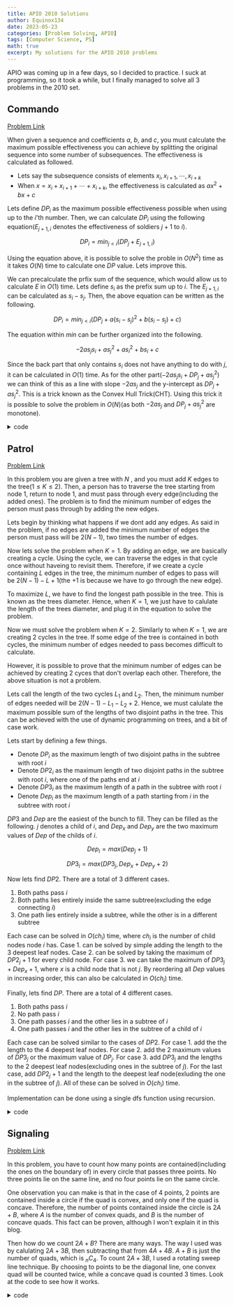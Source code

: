 ```yaml
---
title: APIO 2010 Solutions
author: Equinox134
date: 2023-05-23
categories: [Problem Solving, APIO]
tags: [Computer Science, PS]
math: true
excerpt: My solutions for the APIO 2010 problems
---
```


APIO was coming up in a few days, so I decided to practice. I suck at programming, so it took a while, but I finally managed to solve all 3 problems in the 2010 set.

## Commando
[Problem Link][Commando]

When given a sequence and coefficients $a$, $b$, and $c$, you must calculate the maximum possible effectiveness you can achieve by splitting the original sequence into some number of subsequences. The effectiveness is calculated as followed.

* Lets say the subsequence consists of elements $x_i, x_{i+1}, \cdots , x_{i+k}$
* When $x = x_i + x_{i+1} + \cdots + x_{i+k}$, the effectiveness is calculated as $ax^2 + bx + c$

Lets define $DP_i$ as the maximum possible effectiveness possible when using up to the $i$'th number. Then, we can calculate $DP_i$ using the following equation($E_{j+1,i}$ denotes the effectiveness of soldiers $j+1$ to $i$).

$$DP_i = min_{j < i}(DP_j + E_{j+1,i})$$

Using the equation above, it is possible to solve the proble in $O(N^2)$ time as it takes $O(N)$ time to calculate one $DP$ value. Lets improve this.

We can precalculate the prfix sum of the sequence, which would allow us to calculate $E$ in $O(1)$ time. Lets define $s_i$ as the prefix sum up to $i$. The $E_{j+1,i}$ can be calculated as $s_i - s_j$. Then, the above equation can be written as the following.

$$DP_i = min_{j < i}(DP_j + a(s_i - s_j)^2 + b(s_i - s_j) + c)$$

The equation within $min$ can be further organized into the following.

$$-2as_js_i + as_j^2 + as_i^2 + bs_i + c$$

Since the back part that only contains $s_i$ does not have anything to do with $j$, it can be calculated in $O(1)$ time. As for the other part($-2as_js_i + DP_j + as_j^2$) we can think of this as a line with slope $-2as_j$ and the y-intercept as $DP_j + as_j^2$. This is a trick known as the Convex Hull Trick(CHT). Using this trick it is possible to solve the problem in $O(N)$(as both $-2as_j$ and $DP_j + as_j^2$ are monotone).

<details markdown="1">
  <summary>code</summary>
  
```cpp
#include <bits/stdc++.h>
using namespace std;
typedef long long ll;

ll dp[1000001],la[1000001],lb[1000001];
ll a,b,c,n,p,sz;
ll x[1000001],s[1000001],k[1000001],m[1000001];

double cross(ll x, ll y){
	return (double)(lb[y]-lb[x])/(la[x]-la[y]);
}

void insert(ll p, ll q){
	la[sz] = p;
	lb[sz] = q;
	while(sz>1&&cross(sz-1,sz-2)>cross(sz-1,sz)){
		la[sz-1] = la[sz];
		lb[sz-1] = lb[sz];
		sz--;
	}
	sz++;
}

ll query(ll x){
	while(p+1<sz&&cross(p,p+1)<=x) p++;
	return lb[p]+la[p]*x;
}

int main(){
	cin.tie(0)->sync_with_stdio(0);
	
	cin >> n;
	cin >> a >> b >> c;
	for(int i=1;i<=n;i++) cin >> x[i];
	for(int i=1;i<=n;i++) s[i] = x[i] + s[i-1];
	for(int i=1;i<=n;i++) k[i] = -2*a*s[i];
	insert(k[0],m[0]);
	for(int i=1;i<=n;i++){
		dp[i] = query(s[i])+a*s[i]*s[i]+b*s[i]+c;
		m[i] = dp[i]-b*s[i]+a*s[i]*s[i];
		insert(k[i],m[i]);
	}
	cout << dp[n];
}
```

</details>

## Patrol
[Problem Link][Patrol]

In this problem you are given a tree with $N$ , and you must add $K$ edges to the tree($1 \leq K \leq 2$). Then, a person has to traverse the tree starting from node 1, return to node 1, and must pass through every edge(including the added ones). The problem is to find the minimum number of edges the person must pass through by adding the new edges.

Lets begin by thinking what happens if we dont add any edges. As said in the problem, if no edges are added the minimum number of edges the person must pass will be $2(N-1)$, two times the number of edges.

Now lets solve the problem when $K = 1$. By adding an edge, we are basically creating a cycle. Using the cycle, we can traverse the edges in that cycle once without haveing to revisit them. Therefore, if we create a cycle containing $L$ edges in the tree, the minimum number of edges to pass will be $2(N-1) - L + 1$(the +1 is because we have to go through the new edge).

To maximize $L$, we have to find the longest path possible in the tree. This is known as the trees diameter. Hence, when $K = 1$, we just have to calulate the length of the trees diameter, and plug it in the equation to solve the problem.

Now we must solve the problem when $K = 2$. Similarly to when $K = 1$, we are creating 2 cycles in the tree. If some edge of the tree is contained in both cycles, the minimum number of edges needed to pass becomes difficult to calculate.

However, it is possible to prove that the minimum number of edges can be achieved by creating 2 cyces that don't overlap each other. Therefore, the above situation is not a problem.

Lets call the length of the two cycles $L_1$ and $L_2$. Then, the minimum number of edges needed will be $2(N-1) - L_1 - L_2 + 2$. Hence, we must calulate the maximum possible sum of the lengths of two disjoint paths in the tree. This can be achieved with the use of dynamic programming on trees, and a bit of case work.

Lets start by defining a few things.

* Denote $DP_i$ as the maximum length of two disjoint paths in the subtree with root $i$
* Denote $DP2_i$ as the maximum length of two disjoint paths in the subtree with root $i$, where one of the paths end at $i$
* Denote $DP3_i$ as the maximum length of a path in the subtree with root $i$
* Denote $Dep_i$ as the maximum length of a path starting from $i$ in the subtree with root $i$

$DP3$ and $Dep$ are the easiest of the bunch to fill. They can be filled as the following. $j$ denotes a child of $i$, and $Dep_x$ and $Dep_y$ are the two maximum values of $Dep$ of the childs of $i$.

$$Dep_i = max(Dep_j + 1)$$

$$DP3_i = max(DP3_j, Dep_x + Dep_y + 2)$$

Now lets find $DP2$. There are a total of 3 different cases.

1. Both paths pass $i$
2. Both paths lies entirely inside the same subtree(excluding the edge connecting $i$)
3. One path lies entirely inside a subtree, while the other is in a different subtree

Each case can be solved in $O(ch_i)$ time, where $ch_i$ is the number of child nodes node $i$ has. Case 1. can be solved by simple adding the length to the 3 deepest leaf nodes. Case 2. can be solved by taking the maximum of $DP2_j + 1$ for every child node. For case 3. we can take the maximum of $DP3_j + Dep_x + 1$, where $x$ is a child node that is not $j$. By reordering all $Dep$ values in increasing order, this can also be calculated in $O(ch_i)$ time.

Finally, lets find $DP$. There are a total of 4 different cases.

1. Both paths pass $i$
2. No path pass $i$
3. One path passes $i$ and the other lies in a subtree of $i$
4. One path passes $i$ and the other lies in the subtree of a child of $i$

Each case can be solved similar to the cases of $DP2$. For case 1. add the the length to the 4 deepest leaf nodes. For case 2. add the 2 maximum values of $DP3_j$ or the maximum value of $DP_j$. For case 3. add $DP3_j$ and the lengths to the 2 deepest leaf nodes(excluding ones in the subtree of $j$). For the last case, add $DP2_j + 1$ and the length to the deepest leaf node(exluding the one in the subtree of $j$). All of these can be solved in $O(ch_i)$ time.

Implementation can be done using a single dfs function using recursion.

<details markdown="1">
  <summary>code</summary>
  
```cpp
#include <bits/stdc++.h>
using namespace std;
typedef long long ll;
typedef pair<int,int> pii;
typedef pair<ll,ll> pll;
typedef pair<double,double> pdd;
#define fastio cin.tie(0)->sync_with_stdio(0); cout.tie(0);
#define all(x) x.begin(),x.end()
#define compress(x) x.erase(unique(all(x)),x.end())
#define ff first
#define ss second
#define INF 987654321
#define MAX 500010
#define SIZE 100010

ll n,k,dis,ed;
ll dp[100010],dp2[100010],dp3[100010],dep[100010];
vector<ll> g[100010];

void k1dfs(ll x, ll d = 0, ll p = -1){
	if(d>dis){
		dis = d;
		ed = x;
	}
	for(auto i:g[x]){
		if(i==p) continue;
		k1dfs(i,d+1,x);
	}
}

void dfs(ll x, ll p = -1, ll d = 0){
	ll d1=0,d2=0,d3=0;
	vector<pll> vd,v3,v2;
	for(int i=0;i<4;i++) vd.push_back({0,0});
	for(auto i:g[x]){
		if(i==p) continue;
		dfs(i,x,d+1);
		dep[x] = max(dep[x],dep[i]+1);
		vd.push_back({dep[i]+1,i});
		v3.push_back({dp3[i],i});
		v2.push_back({dp2[i],i});

		d2 = max(d2,dp2[i]+1);
		d3 = max(d3,dp3[i]);
		d1 = max(d1,dp[i]);
	}

	sort(all(vd),greater<pll>());
	sort(all(v3),greater<pll>());
	sort(all(v2),greater<pll>());

	d2 = max(d2,vd[0].ff+vd[1].ff+vd[2].ff);
	d3 = max(d3,vd[0].ff+vd[1].ff);
	d1 = max(d1,vd[0].ff+vd[1].ff+vd[2].ff+vd[3].ff);
	if(v3.size()>=2) d1 = max(d1,v3[0].ff+v3[1].ff);

	for(auto i:g[x]){
		if(i==p) continue;
		if(i==vd[0].ss){
			d2 = max(d2,dp3[i]+vd[1].ff);
		}
		else{
			d2 = max(d2,dp3[i]+vd[0].ff);
		}

		if(i==vd[0].ss){
			d1 = max(d1,dp3[i]+vd[1].ff+vd[2].ff);
		}
		else if(i==vd[1].ss){
			d1 = max(d1,dp3[i]+vd[0].ff+vd[2].ff);
		}
		else{
			d1 = max(d1,dp3[i]+vd[1].ff+vd[0].ff);
		}

		if(i==vd[0].ss){
			d1 = max(d1,dp2[i]+vd[1].ff+1);
		}
		else{
			d1 = max(d1,dp2[i]+vd[0].ff+1);
		}
	}

	dp[x] = d1;
	dp2[x] = d2;
	dp3[x] = d3;
}

int main(){
	fastio;
	cin >> n >> k;
	for(int i=1;i<n;i++){
		ll x,y; cin >> x >> y;
		g[x].push_back(y);
		g[y].push_back(x);
	}
	if(k==1){
		k1dfs(1);
		dis = 0;
		k1dfs(ed);
		cout << 2*(n-1)-dis+1 << "\n";
	}
	else{
		dfs(1);
		//for(int i=1;i<=n;i++) cout << dp[i] << "\n";
		cout << 2*(n-1)-dp[1]+2 << "\n";
	}
}
```

</details>

## Signaling
[Problem Link][Signaling]

In this problem, you have to count how many points are contained(including the ones on the boundary of) in every circle that passes three points. No three points lie on the same line, and no four points lie on the same circle.

One observation you can make is that in the case of 4 points, 2 points are contained inside a circle if the quad is convex, and only one if the quad is concave. Therefore, the number of points contained inside the circle is $2A + B$, where $A$ is the number of convex quads, and $B$ is the number of concave quads. This fact can be proven, although I won't explain it in this blog.

Then how do we count $2A + B$? There are many ways. The way I used was by calulating $2A + 3B$, then subtracting that from $4A + 4B$. $A + B$ is just the number of quads, which is $_nC_4$. To count $2A + 3B$, I used a rotating sweep line technique. By choosing to points to be the diagonal line, one convex quad will be counted twice, while a concave quad is counted 3 times. Look at the code to see how it works.

<details markdown="1">
  <summary>code</summary>
  
```cpp
#include <bits/stdc++.h>
using namespace std;
typedef long long ll;
typedef pair<int,int> pii;
typedef pair<ll,ll> pll;
#define fastio cin.tie(0)->sync_with_stdio(0); cout.tie(0);
#define all(x) x.begin(),x.end()
#define ff first
#define ss second

struct Point{
	ll x,y;
	
	bool operator < (const Point&O) const {
		if(x==O.x) return y<O.y;
		return x<O.x;
	}
};

struct Line{
	ll i,j,dx,dy;
	Line(ll i, ll j, const Point&pi, const Point&pj):
		i(i), j(j), dx(pj.x-pi.x), dy(pj.y-pi.y) {}
	
	bool operator < (const Line&O) const {
		return dy*O.dx < dx*O.dy;
	}
};

ll n,idx[2000];
Point a[2000];
vector<Line> v;

int main(){
	cin >> n;
	for(int i=1;i<=n;i++) cin >> a[i].x >> a[i].y;
	sort(a+1,a+1+n);
	for(int i=1;i<=n;i++) idx[i] = i;
	for(int i=1;i<=n;i++) for(int j=1;j<i;j++){
		v.push_back(Line(i,j,a[i],a[j]));
	}
	sort(all(v));
	ll dig = 0;
	for(auto i:v){
		ll u = i.i, t = i.j;
		swap(idx[u],idx[t]);
		swap(a[idx[u]],a[idx[t]]);
		if(idx[u]>idx[t]) swap(u,t);
		u = idx[u]; t = idx[t];
		dig += (u-1)*(n-t);
	}
	dig = n*(n-1)*(n-2)*(n-3)/6-dig;
	cout.precision(10);
	cout << fixed << 1.0*dig/(n*(n-1)*(n-2)/6)+3 << "\n";
}
```

</details>

[Commando]: https://dmoj.ca/problem/apio10p1
[Patrol]: https://dmoj.ca/problem/apio10p2
[Signaling]: https://dmoj.ca/problem/apio10p3
